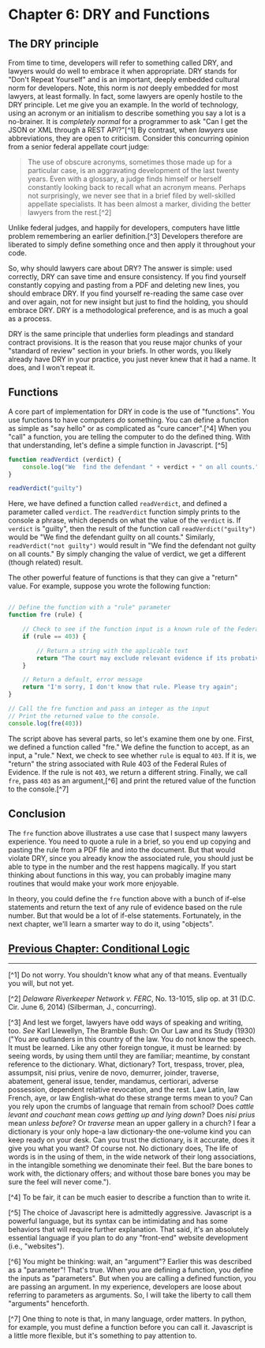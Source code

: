 # Chapter 6: DRY and Functions

## The DRY principle 

From time to time, developers will refer to something called DRY, and lawyers would do well to embrace it when appropriate. DRY stands for "Don't Repeat Yourself" and is an important, deeply embedded cultural norm for developers. Note, this norm is *not* deeply  embedded for most lawyers, at least formally. In fact, some lawyers are openly hostile to the DRY principle. Let me give you an example. In the world of technology, using an acronym or an initialism to describe something you say a lot is a no-brainer. It is *completely normal* for a programmer to ask "Can I get the JSON or XML through a REST API?"[^1] By contrast, when *lawyers* use abbreviations, they are open to criticism. Consider this concurring opinion from a senior federal appellate court judge:

> The use of obscure acronyms, sometimes those made up for a particular case, is an aggravating development of the last twenty years. Even with a glossary, a judge finds himself or herself constantly looking back to recall what an acronym means. Perhaps not surprisingly, we never see that in a brief filed by well-skilled appellate specialists. It has been almost a marker, dividing the better lawyers from the rest.[^2]

Unlike federal judges, and happily for developers, computers have little problem remembering an earlier definition.[^3] Developers therefore are liberated to simply define something once and then apply it throughout your code.

So, why should lawyers care about DRY? The answer is simple: used correctly, DRY can save time and ensure consistency. If you find yourself constantly copying and pasting from a PDF and deleting new lines, you should embrace DRY. If you find yourself re-reading the same case over and over again, not for new insight but just to find the holding, you should embrace DRY.  DRY is a methodological preference, and is as much a goal as a process.

DRY is the same principle that underlies form pleadings and standard contract provisions. It is the reason that you reuse major chunks of your "standard of review" section in your briefs. In other words, you likely already have DRY in your practice, you just never knew that it had a name. It does, and I won't repeat it.

## Functions

A core part of implementation for DRY in code is the use of "functions". You use functions to have computers *do* something. You can define a function as simple as "say hello" or as complicated as "cure cancer".[^4] When you "call" a function, you are telling the computer to do the defined thing. With that understanding, let's define a simple function in Javascript. [^5]

``` javascript
function readVerdict (verdict) {
	console.log("We  find the defendant " + verdict + " on all counts.");
}

readVerdict("guilty")
```

Here, we have defined a function called `readVerdict`, and defined a parameter called `verdict`. The `readVerdict` function simply prints to the console a phrase, which depends on what the value of the `verdict` is. If `verdict` is "guilty", then the result of the function call `readVerdict("guilty")` would be "We find the defendant guilty on all counts." Similarly, `readVerdict("not guilty")` would result in "We find the defendant not guilty on all counts." By simply changing the value of verdict, we get a different (though related) result.

The other powerful feature of functions is that they can give a "return" value. For example, suppose you wrote the following function:

``` javascript

// Define the function with a "rule" parameter
function fre (rule) {

	// Check to see if the function input is a known rule of the Federal Rules of Evidence 
	if (rule == 403) {

		// Return a string with the applicable text
		return "The court may exclude relevant evidence if its probative value is substantially outweighed by a danger of one or more of the following: unfair prejudice, confusing the issues, misleading the jury, undue delay, wasting time, or needlessly presenting cumulative evidence.";
	}

	// Return a default, error message
	return "I'm sorry, I don't know that rule. Please try again";
}

// Call the fre function and pass an integer as the input
// Print the returned value to the console.
console.log(fre(403))

```

The script above  has several parts, so let's examine them one by one. First, we defined a function called "fre." We define the function to accept, as an input, a "rule." Next, we check to see whether `rule` is equal to `403`. If it is, we "return" the string associated with Rule 403 of the Federal Rules of Evidence. If the rule is not `403`, we return a different string. Finally, we call `fre`, pass `403` as an argument,[^6] and print the retured value of the function to the console.[^7]

## Conclusion

The `fre` function above illustrates a use case that I suspect many lawyers experience. You need to quote a rule in a brief, so you end up copying and pasting the rule from a PDF file and into the document. But that would violate DRY, since you already know the associated rule, you should just be able to type in the number and the rest happens magically. If you start thinking about functions in this way, you can probably imagine many routines that would make your work more enjoyable.

In theory, you could define the `fre` function above with a bunch of if-else statements and return the text of any rule of evidence based on the rule number. But that would be a lot of if-else statements. Fortunately, in the next chapter, we'll learn a smarter way to do it, using "objects".

## [Previous Chapter: Conditional Logic](/chapters/ch5/)

***

[^1] Do not worry. You shouldn't know what any of that means. Eventually you will, but not yet.

[^2] *Delaware Riverkeeper Network v. FERC*, No. 13-1015, slip op. at 31 (D.C. Cir. June 6, 2014) (Silberman, J., concurring).

[^3] And lest we forget, lawyers have odd ways of speaking and writing, too. *See* Karl Llewellyn, The Bramble Bush: On Our Law and its Study (1930) ("You are outlanders in this country of the law. You do not know the speech. It must be learned. Like any other foreign tongue, it must be learned: by seeing words, by using them until they are familiar; meantime, by constant reference to the dictionary. What, dictionary? Tort, trespass, trover, plea, assumpsit, nisi prius, venire de novo, demurrer, joinder, traverse, abatement, general issue, tender, mandamus, certiorari, adverse possession, dependent relative revocation, and the rest. Law Latin, law French, aye, or law English-what do these strange terms mean to you? Can you rely upon the crumbs of language that remain from school? Does *cattle levant and couchant* mean *cows getting up and lying down*? Does *nisi prius* mean *unless before*? Or *traverse* mean an upper gallery in a church? I fear a dictionary is your only hope-a law dictionary-the one-volume kind you can keep ready on your desk. Can you trust the dictionary, is it accurate, does it give you what you want? Of course not. No dictionary does, The life of words is in the using of them, in the wide network of their long associations, in the intangible something we denominate their feel. But the bare bones to work with, the dictionary offers; and without those bare bones you may be sure the feel will never come.").

[^4] To be fair, it can be much easier to describe a function than to write it.

[^5] The choice of Javascript here is admittedly aggressive. Javascript is a powerful language, but its syntax can be intimidating and has some behaviors that will require further explanation. That said, it's an absolutely essential language if you plan to do any "front-end" website development (i.e., "websites").

[^6] You might be thinking: wait, an "argument"? Earlier this was described as a "parameter"! That's true. When you are defining a function, you define the inputs as "parameters". But when you are calling a defined function, you are passing an argument. In my experience, developers are loose about referring to parameters as arguments. So, I will take the liberty to call them "arguments" henceforth.

[^7] One thing to note is that, in many language, order matters. In python, for example, you must define a function before you can call it. Javascript is a little more flexible, but it's something to pay attention to.